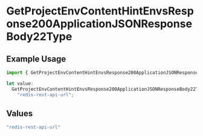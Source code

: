 # GetProjectEnvContentHintEnvsResponse200ApplicationJSONResponseBody22Type

## Example Usage

```typescript
import { GetProjectEnvContentHintEnvsResponse200ApplicationJSONResponseBody22Type } from "@vercel/sdk/models/operations/getprojectenv.js";

let value:
  GetProjectEnvContentHintEnvsResponse200ApplicationJSONResponseBody22Type =
    "redis-rest-api-url";
```

## Values

```typescript
"redis-rest-api-url"
```